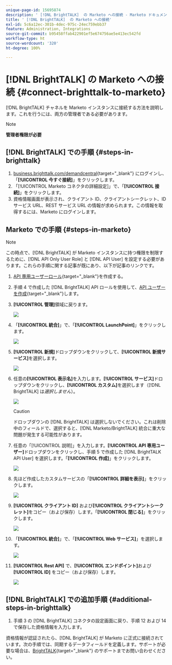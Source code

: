 ```yaml
---
unique-page-id: 15695874
description: ' [!DNL BrightTALK]  の Marketo への接続 - Marketo ドキュメント - 製品ドキュメント'
title: ' [!DNL BrightTALK]  の Marketo への接続'
exl-id: 5c6a12ec-301b-4dec-975c-24ec759ebb37
feature: Administration, Integrations
source-git-commit: b95458ffab422901ef5e674756ae5e413ec542fd
workflow-type: ht
source-wordcount: '320'
ht-degree: 100%

---
```


# [!DNL BrightTALK] の Marketo への接続 {#connect-brighttalk-to-marketo}

[!DNL BrightTALK] チャネルを Marketo インスタンスに接続する方法を説明します。これを行うには、両方の管理者である必要があります。

>[!NOTE]
>
>**管理者権限が必要**

## [!DNL BrightTALK] での手順 {#steps-in-brighttalk}

1. [business.brighttalk.com/demandcentral](https://business.brighttalk.com/demandcentral/login){target="_blank"} にログインし、「**[!UICONTROL 今すぐ接続]**」をクリックします。
1. 「[!UICONTROL Marketo コネクタの詳細設定]」で、「**[!UICONTROL 接続]**」をクリックします。
1. 資格情報画面が表示され、クライアント ID、クライアントシークレット、ID サービス URL、REST サービス URL の情報が求められます。この情報を取得するには、Marketo にログインします。

## Marketo での手順 {#steps-in-marketo}

>[!NOTE]
>
>この時点で、[!DNL BrightTALK] が Marketo インスタンスに持つ権限を制限するために、[!DNL API Only User Role] と [!DNL API User] を設定する必要があります。これらの手順に関する記事が既にあり、以下が記事のリンクです。

1. [API 専用ユーザーロール](/help/marketo/product-docs/administration/users-and-roles/create-an-api-only-user-role.md){target="_blank"}を作成する。

1. 手順 4 で作成した [!DNL BrightTALK] API ロールを使用して、[API ユーザーを作成](/help/marketo/product-docs/administration/users-and-roles/create-an-api-only-user.md){target="_blank"}します。

1. **[!UICONTROL 管理]**&#x200B;領域に戻ります。

   ![](assets/connect-brighttalk-to-marketo-1.png)

1. 「**[!UICONTROL 統合]**」で、「**[!UICONTROL LaunchPoint]**」をクリックします。

   ![](assets/connect-brighttalk-to-marketo-2.png)

1. **[!UICONTROL 新規]**&#x200B;ドロップダウンをクリックして、**[!UICONTROL 新規サービス]**&#x200B;を選択します。

   ![](assets/connect-brighttalk-to-marketo-3.png)

1. 任意の&#x200B;**[!UICONTROL 表示名]**&#x200B;を入力します。**[!UICONTROL サービス]**&#x200B;ドロップダウンをクリックし、**[!UICONTROL カスタム]**&#x200B;を選択します（[!DNL BrightTALK] は&#x200B;_選択しません_）。

   ![](assets/connect-brighttalk-to-marketo-4.png)

   >[!CAUTION]
   >
   >ドロップダウンの [!DNL BrightTALK] は選択しないでください。これは削除中のフィールドで、選択すると、[!DNL Marketo/BrightTALK] 統合に重大な問題が発生する可能性があります。

1. 任意の「[!UICONTROL 説明]」を入力します。**[!UICONTROL API 専用ユーザー]**&#x200B;ドロップダウンをクリックし、手順 5 で作成した [!DNL BrightTALK API User] を選択します。「**[!UICONTROL 作成]**」をクリックします。

   ![](assets/connect-brighttalk-to-marketo-5.png)

1. 先ほど作成したカスタムサービスの「**[!UICONTROL 詳細を表示]**」をクリックします。

   ![](assets/connect-brighttalk-to-marketo-6.png)

1. **[!UICONTROL クライアント ID]** および&#x200B;**[!UICONTROL クライアントシークレット]**&#x200B;をコピー（および保存）します。「**[!UICONTROL 閉じる]**」をクリックします。

   ![](assets/connect-brighttalk-to-marketo-7.png)

1. 「**[!UICONTROL 統合]**」で、「**[!UICONTROL Web サービス]**」を選択します。

   ![](assets/connect-brighttalk-to-marketo-8.png)

1. **[!UICONTROL Rest API]** で、**[!UICONTROL エンドポイント]**&#x200B;および **[!UICONTROL ID]** をコピー（および保存）します。

   ![](assets/connect-brighttalk-to-marketo-9.png)

## [!DNL BrightTALK] での追加手順 {#additional-steps-in-brighttalk}

1. 手順 3 の [!DNL BrightTALK] コネクタの設定画面に戻り、手順 12 および 14 で保存した資格情報を入力します。

資格情報が認証されたら、[!DNL BrightTALK] が Marketo に正式に接続されています。次の手順では、同期するデータフィールドを定義します。サポートが必要な場合は、[BrightTALK](https://www.brighttalk.com/){target="_blank"} のサポートまでお問い合わせください。
